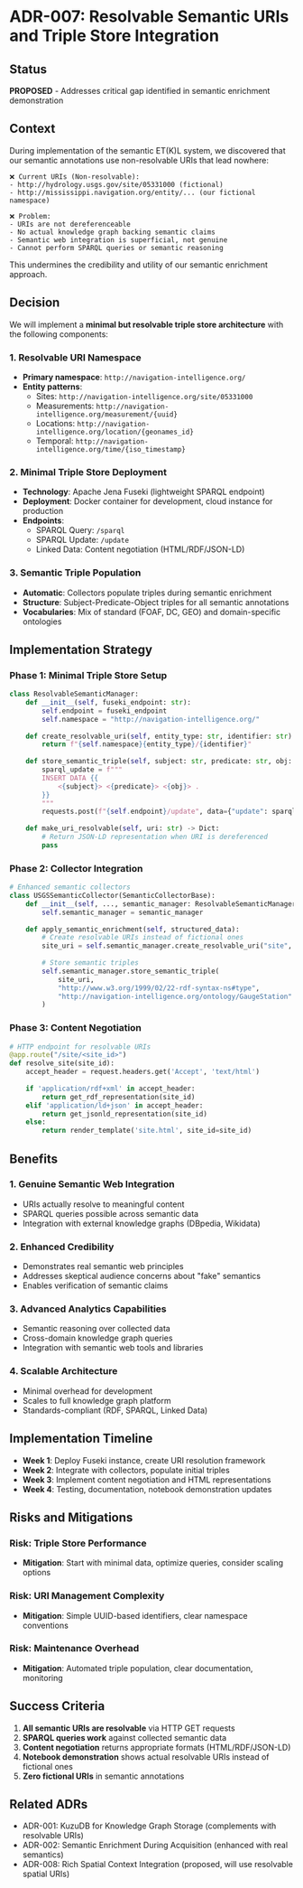 # ADR-007: Resolvable Semantic URIs and Triple Store Integration

## Status
**PROPOSED** - Addresses critical gap identified in semantic enrichment demonstration

## Context

During implementation of the semantic ET(K)L system, we discovered that our semantic annotations use non-resolvable URIs that lead nowhere:

```
❌ Current URIs (Non-resolvable):
- http://hydrology.usgs.gov/site/05331000 (fictional)
- http://mississippi.navigation.org/entity/... (our fictional namespace)

❌ Problem:
- URIs are not dereferenceable
- No actual knowledge graph backing semantic claims
- Semantic web integration is superficial, not genuine
- Cannot perform SPARQL queries or semantic reasoning
```

This undermines the credibility and utility of our semantic enrichment approach.

## Decision

We will implement a **minimal but resolvable triple store architecture** with the following components:

### 1. Resolvable URI Namespace
- **Primary namespace**: `http://navigation-intelligence.org/`
- **Entity patterns**:
  - Sites: `http://navigation-intelligence.org/site/05331000`
  - Measurements: `http://navigation-intelligence.org/measurement/{uuid}`
  - Locations: `http://navigation-intelligence.org/location/{geonames_id}`
  - Temporal: `http://navigation-intelligence.org/time/{iso_timestamp}`

### 2. Minimal Triple Store Deployment
- **Technology**: Apache Jena Fuseki (lightweight SPARQL endpoint)
- **Deployment**: Docker container for development, cloud instance for production
- **Endpoints**:
  - SPARQL Query: `/sparql`
  - SPARQL Update: `/update` 
  - Linked Data: Content negotiation (HTML/RDF/JSON-LD)

### 3. Semantic Triple Population
- **Automatic**: Collectors populate triples during semantic enrichment
- **Structure**: Subject-Predicate-Object triples for all semantic annotations
- **Vocabularies**: Mix of standard (FOAF, DC, GEO) and domain-specific ontologies

## Implementation Strategy

### Phase 1: Minimal Triple Store Setup
```python
class ResolvableSemanticManager:
    def __init__(self, fuseki_endpoint: str):
        self.endpoint = fuseki_endpoint
        self.namespace = "http://navigation-intelligence.org/"
        
    def create_resolvable_uri(self, entity_type: str, identifier: str) -> str:
        return f"{self.namespace}{entity_type}/{identifier}"
        
    def store_semantic_triple(self, subject: str, predicate: str, obj: str):
        sparql_update = f"""
        INSERT DATA {{
            <{subject}> <{predicate}> <{obj}> .
        }}
        """
        requests.post(f"{self.endpoint}/update", data={"update": sparql_update})
        
    def make_uri_resolvable(self, uri: str) -> Dict:
        # Return JSON-LD representation when URI is dereferenced
        pass
```

### Phase 2: Collector Integration
```python
# Enhanced semantic collectors
class USGSSemanticCollector(SemanticCollectorBase):
    def __init__(self, ..., semantic_manager: ResolvableSemanticManager):
        self.semantic_manager = semantic_manager
        
    def apply_semantic_enrichment(self, structured_data):
        # Create resolvable URIs instead of fictional ones
        site_uri = self.semantic_manager.create_resolvable_uri("site", structured_data["site_id"])
        
        # Store semantic triples
        self.semantic_manager.store_semantic_triple(
            site_uri,
            "http://www.w3.org/1999/02/22-rdf-syntax-ns#type",
            "http://navigation-intelligence.org/ontology/GaugeStation"
        )
```

### Phase 3: Content Negotiation
```python
# HTTP endpoint for resolvable URIs
@app.route("/site/<site_id>")
def resolve_site(site_id):
    accept_header = request.headers.get('Accept', 'text/html')
    
    if 'application/rdf+xml' in accept_header:
        return get_rdf_representation(site_id)
    elif 'application/ld+json' in accept_header:
        return get_jsonld_representation(site_id)
    else:
        return render_template('site.html', site_id=site_id)
```

## Benefits

### 1. Genuine Semantic Web Integration
- URIs actually resolve to meaningful content
- SPARQL queries possible across semantic data
- Integration with external knowledge graphs (DBpedia, Wikidata)

### 2. Enhanced Credibility
- Demonstrates real semantic web principles
- Addresses skeptical audience concerns about "fake" semantics
- Enables verification of semantic claims

### 3. Advanced Analytics Capabilities
- Semantic reasoning over collected data
- Cross-domain knowledge graph queries
- Integration with semantic web tools and libraries

### 4. Scalable Architecture
- Minimal overhead for development
- Scales to full knowledge graph platform
- Standards-compliant (RDF, SPARQL, Linked Data)

## Implementation Timeline

- **Week 1**: Deploy Fuseki instance, create URI resolution framework
- **Week 2**: Integrate with collectors, populate initial triples
- **Week 3**: Implement content negotiation and HTML representations
- **Week 4**: Testing, documentation, notebook demonstration updates

## Risks and Mitigations

### Risk: Triple Store Performance
- **Mitigation**: Start with minimal data, optimize queries, consider scaling options

### Risk: URI Management Complexity  
- **Mitigation**: Simple UUID-based identifiers, clear namespace conventions

### Risk: Maintenance Overhead
- **Mitigation**: Automated triple population, clear documentation, monitoring

## Success Criteria

1. **All semantic URIs are resolvable** via HTTP GET requests
2. **SPARQL queries work** against collected semantic data
3. **Content negotiation** returns appropriate formats (HTML/RDF/JSON-LD)
4. **Notebook demonstration** shows actual resolvable URIs instead of fictional ones
5. **Zero fictional URIs** in semantic annotations

## Related ADRs

- ADR-001: KuzuDB for Knowledge Graph Storage (complements with resolvable URIs)
- ADR-002: Semantic Enrichment During Acquisition (enhanced with real semantics)
- ADR-008: Rich Spatial Context Integration (proposed, will use resolvable spatial URIs)